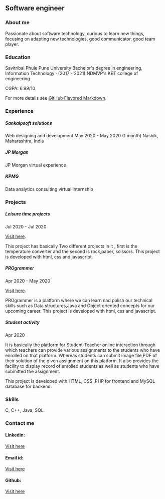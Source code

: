 ## Software engineer





### About me

Passionate about software technology, curious to learn new things, focusing on adapting new technologies, good communicator, good team player.





### Education

Savitribai Phule Pune University Bachelor's degree in engineering,
Information Technology · (2017 - 2021)
NDMVP's KBT college of engineering

CGPA: 6.99/10







For more details see [GitHub Flavored Markdown](https://guides.github.com/features/mastering-markdown/).



### Experience



##### Sankalpsoft solutions
Web designing and development 
May 2020 - May 2020 (1 month) 
Nashik, Maharashtra, India




##### JP Morgan 

JP Morgan virtual experience


##### KPMG 
Data analytics consulting virtual internship





### Projects


##### Leisure time projects
 
 Jul 2020 - Jul 2020 
 
 [Visit here](https://leisuretimeprojects.imfast.io/sitehome.htm).
 
 This project has basically Two different projects in it , first is the temperature converter and the second is rock,paper, scissors.
 This project is developed with html, css and javascript.
 
 
 
##### PROgrammer
 
 Apr 2020 - May 2020 
 
 [Visit here](https://pro_grammer.imfast.io/home_page.htm).
 
 PROgrammer is a platform where we can learn nad polish our technical skills such as Data structures,Java and Object oriented concepts for our upcoming career.
 This project is developed with html, css and javascript.



##### Student activity

Apr 2020

It is basically the platform for Student-Teacher online interaction through which teachers can provide various assignments to the students who have enrolled on that platform.
Whereas students can submit image file,PDF of their solution of the given assignment on this platform.
It also provides the facility to display record of enrolled students as well as students who have submitted the assignment.

This project is developed with HTML, CSS ,PHP for frontend and MySQL database for backend.



### Skills
C, C++, Java, SQL.






 
### Contact me

#### Linkedin:  
[Visit here](https://www.linkedin.com/in/rishikesh-dawalkar/)
#### Email id:
[Visit here](rishi8975dawalkar@gmail.com)
#### Github:
[Visit here](https://github.com/rishidawalkar)

